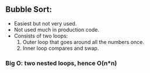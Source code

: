 ## Bubble Sort:

* Easiest but not very used.
* Not used much in production code.
* Consists of two loops:
  1. Outer loop that goes around all the numbers once.
  2. Inner loop compares and swap.

### Big O: two nested loops, hence O(n*n)
